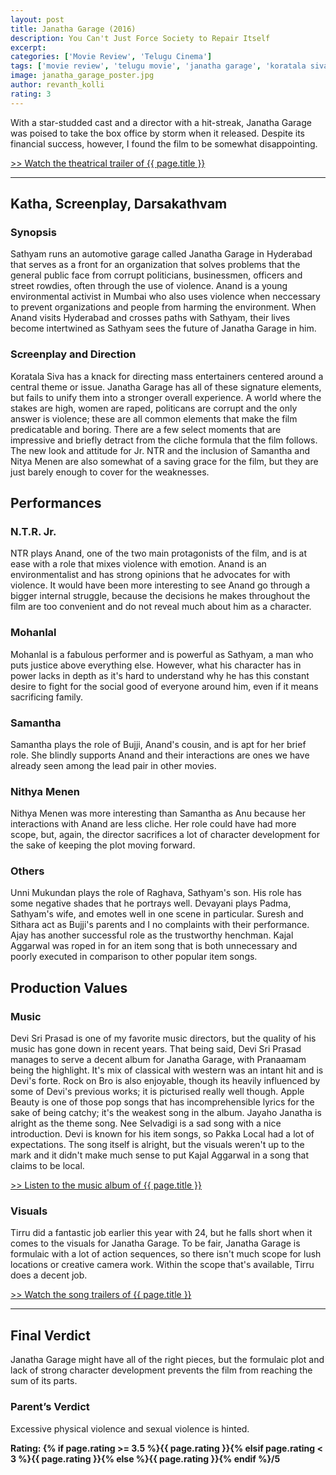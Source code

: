 ```yaml
---
layout: post
title: Janatha Garage (2016)
description: You Can't Just Force Society to Repair Itself
excerpt: 
categories: ['Movie Review', 'Telugu Cinema']
tags: ['movie review', 'telugu movie', 'janatha garage', 'koratala siva', 'mohanlal', 'n.t.r. jr.', 'samantha ruth prabhu', 'nithya menen', 'kajal aggarwal', 'devi sri prasad', 'tirru', 'mythri movie makers']
image: janatha_garage_poster.jpg
author: revanth_kolli
rating: 3
---
```


<p>With a star-studded cast and a director with a hit-streak, Janatha Garage was poised to take the box office by storm when it released. Despite its financial success, however, I found the film to be somewhat disappointing.</p>
<a href="https://youtu.be/7O4Hm070Bc8" target="_blank">>> Watch the theatrical trailer of {{ page.title }}</a>
<hr />
<h2><span class="review_header">Katha, Screenplay, Darsakathvam</span></h2>
<h3>Synopsis</h3>
<p>Sathyam runs an automotive garage called Janatha Garage in Hyderabad that serves as a front for an organization that solves problems that the general public face from corrupt politicians, businessmen, officers and street rowdies, often through the use of violence. Anand is a young environmental activist in Mumbai who also uses violence when neccessary to prevent organizations and people from harming the environment. When Anand visits Hyderabad and crosses paths with Sathyam, their lives become intertwined as Sathyam sees the future of Janatha Garage in him.</p>
<h3>Screenplay and Direction</h3>
<p>Koratala Siva has a knack for directing mass entertainers centered around a central theme or issue. Janatha Garage has all of these signature elements, but fails to unify them into a stronger overall experience. A world where the stakes are high, women are raped, politicans are corrupt and the only answer is violence; these are all common elements that make the film predicatable and boring. There are a few select moments that are impressive and briefly detract from the cliche formula that the film follows. The new look and attitude for Jr. NTR and the inclusion of Samantha and Nitya Menen are also somewhat of a saving grace for the film, but they are just barely enough to cover for the weaknesses.</p>
<h2><span class="review_header">Performances</span></h2>
<h3>N.T.R. Jr.</h3>
<p>NTR plays Anand, one of the two main protagonists of the film, and is at ease with a role that mixes violence with emotion. Anand is an environmentalist and has strong opinions that he advocates for with violence. It would have been more interesting to see Anand go through a bigger internal struggle, because the decisions he makes throughout the film are too convenient and do not reveal much about him as a character.</p>
<h3>Mohanlal</h3>
<p>Mohanlal is a fabulous performer and is powerful as Sathyam, a man who puts justice above everything else. However, what his character has in power lacks in depth as it's hard to understand why he has this constant desire to fight for the social good of everyone around him, even if it means sacrificing family.</p>
<h3>Samantha</h3>
<p>Samantha plays the role of Bujji, Anand's cousin, and is apt for her brief role. She blindly supports Anand and their interactions are ones we have already seen among the lead pair in other movies.</p>
<h3>Nithya Menen</h3>
<p>Nithya Menen was more interesting than Samantha as Anu because her interactions with Anand are less cliche. Her role could have had more scope, but, again, the director sacrifices a lot of character development for the sake of keeping the plot moving forward.</p>
<h3>Others</h3>
<p>Unni Mukundan plays the role of Raghava, Sathyam's son. His role has some negative shades that he portrays well. Devayani plays Padma, Sathyam's wife, and emotes well in one scene in particular. Suresh and Sithara act as Bujji's parents and I no complaints with their performance. Ajay has another successful role as the trustworthy henchman. Kajal Aggarwal was roped in for an item song that is both unnecessary and poorly executed in comparison to other popular item songs. </p>
<h2><span class="review_header">Production Values</span></h2>
<h3>Music</h3>
<p>Devi Sri Prasad is one of my favorite music directors, but the quality of his music has gone down in recent years. That being said, Devi Sri Prasad manages to serve a decent album for Janatha Garage, with Pranaamam being the highlight. It's mix of classical with western was an intant hit and is Devi's forte. Rock on Bro is also enjoyable, though its heavily influenced by some of Devi's previous works; it is picturised really well though. Apple Beauty is one of those pop songs that has incomprehensible lyrics for the sake of being catchy; it's the weakest song in the album. Jayaho Janatha is alright as the theme song. Nee Selvadigi is a sad song with a nice introduction. Devi is known for his item songs, so Pakka Local had a lot of expectations. The song itself is alright, but the visuals weren't up to the mark and it didn't make much sense to put Kajal Aggarwal in a song that claims to be local.</p>
<a href="https://youtu.be/WvNntMg1ivw" target="_blank">>> Listen to the  music album of {{ page.title }}</a>
<h3>Visuals</h3>
<p>Tirru did a fantastic job earlier this year with 24, but he falls short when it comes to the visuals for Janatha Garage. To be fair, Janatha Garage is formulaic with a lot of action sequences, so there isn't much scope for lush locations or creative camera work. Within the scope that's available, Tirru does a decent job.</p>
<a href="https://youtu.be/jKxvREJtqig" target="_blank">>> Watch the song trailers of {{ page.title }}</a>
<hr />
<h2><span class="review_header">Final Verdict</span></h2>
<p>Janatha Garage might have all of the right pieces, but the formulaic plot and lack of strong character development prevents the film from reaching the sum of its parts.</p>
<h3>Parent&#8217;s Verdict</h3>
<p>Excessive physical violence and sexual violence is hinted.</p>
<strong>Rating: {% if page.rating >= 3.5 %}<span class="positive_review">{{ page.rating }}</span>{% elsif page.rating < 3 %}<span class="negative_review">{{ page.rating }}</span>{% else %}{{ page.rating }}{% endif %}/5</strong>
